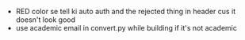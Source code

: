 - RED color se tell ki auto auth and the rejected thing in header cus it doesn't look good
- use academic email in convert.py while building if it's not academic
